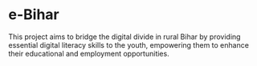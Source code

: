 # e-Bihar
This project aims to bridge the digital divide in rural Bihar by providing essential digital literacy skills to the youth, empowering them to enhance their educational and employment opportunities.
